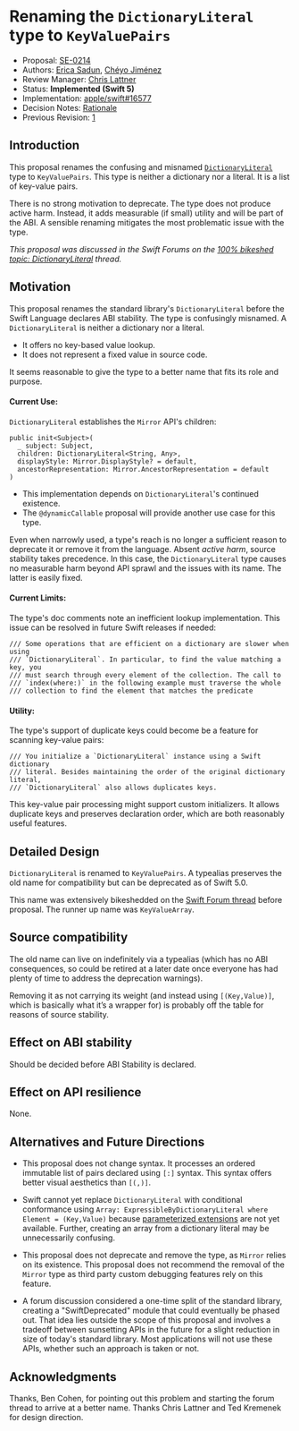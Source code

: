 # Renaming the `DictionaryLiteral` type to `KeyValuePairs`

* Proposal: [SE-0214](0214-DictionaryLiteral.md)
* Authors: [Erica Sadun](https://github.com/erica), [Chéyo Jiménez](https://github.com/masters3d)
* Review Manager: [Chris Lattner](https://github.com/lattner)
* Status: **Implemented (Swift 5)**
* Implementation: [apple/swift#16577](https://github.com/apple/swift/pull/16577)
* Decision Notes: [Rationale](https://forums.swift.org/t/accepted-with-revision-se-0214-renaming-the-dictionaryliteral-type-to-keyvaluepairs/13661)
* Previous Revision: [1](https://github.com/apple/swift-evolution/blob/12315c44dd6b36fec924f4f6c30f48d8784ae4cc/proposals/0214-DictionaryLiteral.md)

## Introduction

This proposal renames the confusing and misnamed [`DictionaryLiteral`](https://github.com/apple/swift/blob/c25188bafd1c775d4ceecc4a795f614f00451bf9/stdlib/public/core/Mirror.swift#L646) type to `KeyValuePairs`. This type is neither a dictionary nor a literal. It is a list of key-value pairs.

There is no strong motivation to deprecate. The type does not produce active harm. Instead, it adds measurable (if small) utility and will be part of the ABI. A sensible renaming mitigates the most problematic issue with the type.

*This proposal was discussed in the Swift Forums on the [100% bikeshed topic: DictionaryLiteral](https://forums.swift.org/t/100-bikeshed-topic-dictionaryliteral/7385) thread.*

## Motivation

This proposal renames the standard library's `DictionaryLiteral` before the Swift Language declares ABI stability. The type is confusingly misnamed. A `DictionaryLiteral` is neither a dictionary nor a literal. 

* It offers no key-based value lookup.
* It does not represent a fixed value in source code.

It seems reasonable to give the type to a better name that fits its role and purpose.

#### Current Use:

`DictionaryLiteral` establishes the `Mirror` API's children:

```
public init<Subject>(
  _ subject: Subject, 
  children: DictionaryLiteral<String, Any>, 
  displayStyle: Mirror.DisplayStyle? = default, 
  ancestorRepresentation: Mirror.AncestorRepresentation = default
)
```

* This implementation depends on `DictionaryLiteral`'s continued existence. 
* The `@dynamicCallable` proposal will provide another use case for this type.

Even when narrowly used, a type's reach is no longer a sufficient reason to deprecate it or remove it from the language. Absent *active harm*, source stability takes precedence. In this case, the `DictionaryLiteral` type causes no measurable harm beyond API sprawl and the issues with its name. The latter is easily fixed.

#### Current Limits:

The type's doc comments note an inefficient lookup implementation. This issue can be resolved in future Swift releases if needed:

```
/// Some operations that are efficient on a dictionary are slower when using
/// `DictionaryLiteral`. In particular, to find the value matching a key, you
/// must search through every element of the collection. The call to
/// `index(where:)` in the following example must traverse the whole
/// collection to find the element that matches the predicate
```

#### Utility:

The type's support of duplicate keys could become be a feature for scanning key-value pairs:

```
/// You initialize a `DictionaryLiteral` instance using a Swift dictionary
/// literal. Besides maintaining the order of the original dictionary literal,
/// `DictionaryLiteral` also allows duplicates keys.
```

This key-value pair processing might support custom initializers. It allows duplicate keys and preserves declaration order, which are both reasonably useful features.

## Detailed Design

`DictionaryLiteral` is renamed to `KeyValuePairs`. A typealias preserves the old name for compatibility but can be deprecated as of Swift 5.0.

This name was extensively bikeshedded on the [Swift Forum thread](https://forums.swift.org/t/100-bikeshed-topic-dictionaryliteral/7385) before proposal. The runner up name was `KeyValueArray`.

## Source compatibility

The old name can live on indefinitely via a typealias (which has no ABI consequences, so could be retired at a later date once everyone has had plenty of time to address the deprecation warnings). 

Removing it as not carrying its weight (and instead using `[(Key,Value)]`, which is basically what it’s a wrapper for) is probably off the table for reasons of source stability.

## Effect on ABI stability

Should be decided before ABI Stability is declared.

## Effect on API resilience

None.

## Alternatives and Future Directions

* This proposal does not change syntax.  It processes an ordered immutable list of pairs declared using `[:]` syntax. This syntax offers better visual aesthetics than `[(,)]`.

* Swift cannot yet replace `DictionaryLiteral` with conditional conformance using `Array: ExpressibleByDictionaryLiteral where Element = (Key,Value)` because [parameterized extensions](https://github.com/apple/swift/blob/master/docs/GenericsManifesto.md#parameterized-extensions) are not yet available. Further, creating an array from a dictionary literal may be unnecessarily confusing.

* This proposal does not deprecate and remove the type, as `Mirror` relies on its existence. This proposal does not recommend the removal of the `Mirror` type as third party custom debugging features rely on this feature.

* A forum discussion considered a one-time split of the standard library, creating a "SwiftDeprecated" module that could eventually be phased out. That idea lies outside the scope of this proposal and involves a tradeoff between sunsetting APIs in the future for a slight reduction in size of today's standard library. Most applications will not use these APIs, whether such an approach is taken or not.

## Acknowledgments

Thanks, Ben Cohen, for pointing out this problem and starting the forum thread to arrive at a better name. Thanks Chris Lattner and Ted Kremenek for design direction. 
